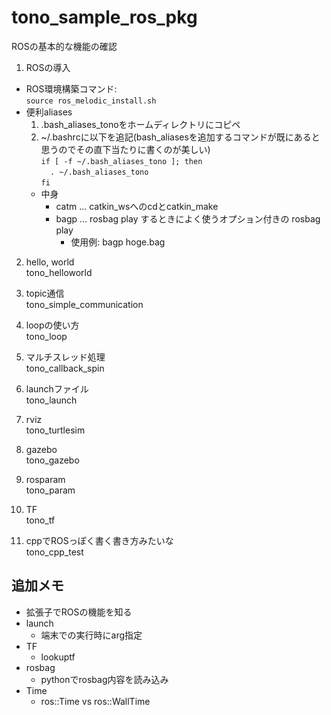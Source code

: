 # tono_sample_ros_pkg
ROSの基本的な機能の確認

1. ROSの導入
- ROS環境構築コマンド:  
`source ros_melodic_install.sh`
- 便利aliases
  1. .bash_aliases_tonoをホームディレクトリにコピペ
  2. ~/.bashrcに以下を追記(bash_aliasesを追加するコマンドが既にあると思うのでその直下当たりに書くのが美しい)  
  `if [ -f ~/.bash_aliases_tono ]; then`  
  `  . ~/.bash_aliases_tono`  
  `fi`
  - 中身
    - catm ... catkin_wsへのcdとcatkin_make
    - bagp ... rosbag play するときによく使うオプション付きの rosbag play 
      - 使用例: bagp hoge.bag

2. hello, world  
tono_helloworld

3. topic通信  
tono_simple_communication

4. loopの使い方  
tono_loop

5. マルチスレッド処理  
tono_callback_spin

6. launchファイル  
tono_launch

7. rviz  
tono_turtlesim

8. gazebo  
tono_gazebo

9. rosparam  
tono_param

10. TF  
tono_tf

11. cppでROSっぽく書く書き方みたいな  
tono_cpp_test

## 追加メモ
- 拡張子でROSの機能を知る
- launch
  - 端末での実行時にarg指定
- TF
  - lookuptf
- rosbag
  - pythonでrosbag内容を読み込み
- Time
  - ros::Time vs ros::WallTime
